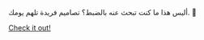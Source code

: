 أليس هذا ما كنت تبحث عنه بالضبط؟ تصاميم فريدة تلهم يومك. 🎁

[Check it out!](https://www.facebook.com/share/17TW2PL6Tj/)